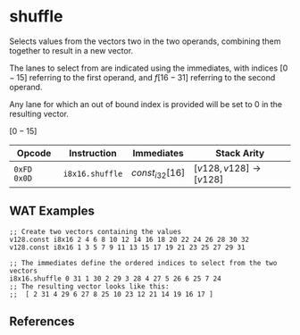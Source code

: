 
# shuffle

Selects values from the vectors two in the two operands, combining them together to result in a new vector.

The lanes to select from are indicated using the immediates, with indices $[0-15]$ referring to the first operand, and $f [16-31]$ referring to the second operand.

Any lane for which an out of bound index is provided will be set to 0 in the resulting vector.

$[0-15]$



| Opcode      | Instruction       | Immediates        | Stack Arity |
|-------------|-------------------|-------------------|-------------|
| `0xFD 0x0D` | `i8x16.shuffle`   | $const_{i32}[16]$ | $[ v128, v128 ] \to [ v128 ]$ |


## WAT Examples

```wasm
;; Create two vectors containing the values
v128.const i8x16 2 4 6 8 10 12 14 16 18 20 22 24 26 28 30 32
v128.const i8x16 1 3 5 7 9 11 13 15 17 19 21 23 25 27 29 31

;; The immediates define the ordered indices to select from the two vectors
i8x16.shuffle 0 31 1 30 2 29 3 28 4 27 5 26 6 25 7 24
;; The resulting vector looks like this:
;;  [ 2 31 4 29 6 27 8 25 10 23 12 21 14 19 16 17 ]
```


## References

[^§2.4.1]: _WebAssembly Core Specification: Vector Instructions_ - <https://webassembly.github.io/spec/core/bikeshed/#vector-instructions%E2%91%A0>

